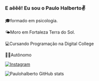 ### E aêêê! Eu sou o Paulo Halberto✌️
🎓formado em psicologia.

🌤️Moro em Fortaleza Terra do Sol.

💻Cursando Programação na Digital College

👨‍💼Autônomo 

[![Instagram](https://img.shields.io/badge/Instagram-E4405F?style=for-the-badge&logo=instagram&logoColor=white)](https://instagram.com/paulohalbertoo)

![Paulohalberto GitHub stats](https://github-readme-stats.vercel.app/api?username=paulohalberto&show_icons=true&theme=gruvbox)

<!--
**paulohalberto/paulohalberto** is a ✨ _special_ ✨ repository because its `README.md` (this file) appears on your GitHub profile.

Here are some ideas to get you started:

- 🔭 I’m currently working on ...
- 🌱 I’m currently learning ...
- 👯 I’m looking to collaborate on ...
- 🤔 I’m looking for help with ...
- 💬 Ask me about ...
- 📫 How to reach me: ...
- 😄 Pronouns: ...
- ⚡ Fun fact: ...
-->
